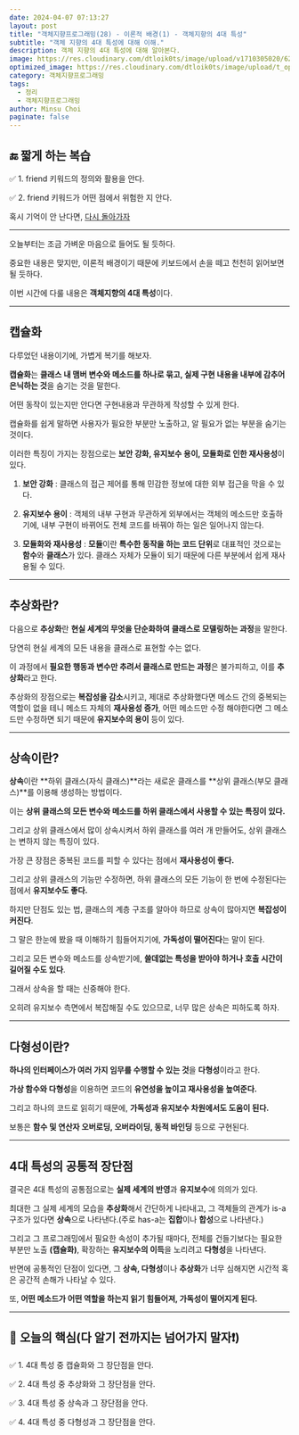 ```yaml
---
date: 2024-04-07 07:13:27
layout: post
title: "객체지향프로그래밍(28) - 이론적 배경(1) - 객체지향의 4대 특성"
subtitle: "객체 지향의 4대 특성에 대해 이해."
description: 객체 지향의 4대 특성에 대해 알아본다.
image: https://res.cloudinary.com/dtloik0ts/image/upload/v1710305020/62209a189cc9185b70db045b_6ea4ua9rZnloCziXgO4TM7Zqa5oWwYrMD4Lc5BqWGYHrJreJ0-Cq-VTOChRhm1IEhqCGeGpQh9M8L516rerUQF9l1FnfQaHEFyTzex7ily50AmFoRns3jMWLyd5edWCJqBbqGzvo_xaa8bg.jpg
optimized_image: https://res.cloudinary.com/dtloik0ts/image/upload/t_opt/v1710305020/62209a189cc9185b70db045b_6ea4ua9rZnloCziXgO4TM7Zqa5oWwYrMD4Lc5BqWGYHrJreJ0-Cq-VTOChRhm1IEhqCGeGpQh9M8L516rerUQF9l1FnfQaHEFyTzex7ily50AmFoRns3jMWLyd5edWCJqBbqGzvo_xaa8bg.jpg
category: 객체지향프로그래밍
tags:
  - 정리
  - 객체지향프로그래밍
author: Minsu Choi
paginate: false
---
```


<h2>🔚 짧게 하는 복습</h2>

✅ 1. friend 키워드의 정의와 활용을 안다.

✅ 2. friend 키워드가 어떤 점에서 위험한 지 안다.

혹시 기억이 안 난다면, <u><a href = "/객체지향프로그래밍(27)-friend-키워드란/"> 다시 돌아가자</a></u>

---

오늘부터는 조금 가벼운 마음으로 들어도 될 듯하다.

중요한 내용은 맞지만, 이론적 배경이기 때문에 키보드에서 손을 떼고 천천히 읽어보면 될 듯하다.

이번 시간에 다룰 내용은 **객체지향의 4대 특성**이다.

---

## 캡슐화

다루었던 내용이기에, 가볍게 복기를 해보자.

**캡슐화**는 **클래스 내 맴버 변수와 메소드를 하나로 묶고, 실제 구현 내용을 내부에 감추어 은닉하는 것**을 숨기는 것을 말한다.

어떤 동작이 있는지만 안다면 구현내용과 무관하게 작성할 수 있게 한다.

캡슐화를 쉽게 말하면 사용자가 필요한 부분만 노출하고, 알 필요가 없는 부분을 숨기는 것이다.

이러한 특징이 가지는 장점으로는 **보안 강화, 유지보수 용이, 모듈화로 인한 재사용성**이 있다.

1. **보안 강화** : 클래스의 접근 제어를 통해 민감한 정보에 대한 외부 접근을 막을 수 있다.

2. **유지보수 용이** : 객체의 내부 구현과 무관하게 외부에서는 객체의 메소드만 호출하기에, 내부 구현이 바뀌어도 전체 코드를 바꿔야 하는 일은 일어나지 않는다.

3. **모듈화와 재사용성** : **모듈**이란 **특수한 동작을 하는 코드 단위**로 대표적인 것으로는 **함수**와 **클래스**가 있다. 클래스 자체가 모듈이 되기 때문에 다른 부분에서 쉽게 재사용될 수 있다.

---

## 추상화란?

다음으로 **추상화**란 **현실 세계의 무엇을 단순화하여 클래스로 모델링하는 과정**을 말한다.

당연히 현실 세계의 모든 내용을 클래스로 표현할 수는 없다.

이 과정에서 **필요한 행동과 변수만 추려서 클래스로 만드는 과정**은 불가피하고, 이를 **추상화**라고 한다.

추상화의 장점으로는 **복잡성을 감소**시키고, 제대로 추상화했다면 메소드 간의 중복되는 역할이 없을 테니 메소드 자체의 **재사용성 증가**, 어떤 메소드만 수정 해야한다면 그 메소드만 수정하면 되기 때문에 **유지보수의 용이** 등이 있다.

---

## 상속이란?

**상속**이란 **하위 클래스(자식 클래스)**라는 새로운 클래스를 **상위 클래스(부모 클래스)**를 이용해 생성하는 방법이다.

이는 **상위 클래스의 모든 변수와 메소드를 하위 클래스에서 사용할 수 있는 특징이 있다.**

그리고 상위 클래스에서 많이 상속시켜서 하위 클래스를 여러 개 만들어도, 상위 클래스는 변하지 않는 특징이 있다.

가장 큰 장점은 중복된 코드를 피할 수 있다는 점에서 **재사용성이 좋다.**

그리고 상위 클래스의 기능만 수정하면, 하위 클래스의 모든 기능이 한 번에 수정된다는 점에서 **유지보수도 좋다.**

하지만 단점도 있는 법, 클래스의 계층 구조를 알아야 하므로 상속이 많아지면 **복잡성이 커진다**.

그 말은 한눈에 봤을 때 이해하기 힘들어지기에, **가독성이 떨어진다**는 말이 된다.

그리고 모든 변수와 메소드를 상속받기에, **쓸데없는 특성을 받아야 하거나 호출 시간이 길어질 수도 있다**.

그래서 상속을 할 때는 신중해야 한다.

오히려 유지보수 측면에서 복잡해질 수도 있으므로, 너무 많은 상속은 피하도록 하자.

---

## 다형성이란?

**하나의 인터페이스가 여러 가지 임무를 수행할 수 있는 것**을 **다형성**이라고 한다.

**가상 함수와 다형성**을 이용하면 코드의 **유연성을 높이고 재사용성을 높여준다.**

그리고 하나의 코드로 읽히기 때문에, **가독성과 유지보수 차원에서도 도움이 된다.**

보통은 **함수 및 연산자 오버로딩, 오버라이딩, 동적 바인딩** 등으로 구현된다.

---

## 4대 특성의 공통적 장단점

결국은 4대 특성의 공통점으로는 **실제 세계의 반영**과 **유지보수**에 의의가 있다.

최대한 그 실제 세계의 모습을 **추상화**해서 간단하게 나타내고, 그 객체들의 관계가 is-a 구조가 있다면 **상속**으로 나타낸다.(주로 has-a는 **집합**이나 **합성**으로 나타낸다.)

그리고 그 프로그래밍에서 필요한 속성이 추가될 때마다, 전체를 건들기보다는 필요한 부분만 노출 **(캡슐화)**, 확장하는 **유지보수의 이득**을 노리려고 **다형성**을 나타낸다.

반면에 공통적인 단점이 있다면, 그 **상속, 다형성**이나 **추상화**가 너무 심해지면 시간적 혹은 공간적 손해가 나타날 수 있다.

또, **어떤 메소드가 어떤 역할을 하는지 읽기 힘들어져, 가독성이 떨어지게 된다.**

---

<h2>📖 오늘의 핵심(다 알기 전까지는 넘어가지 말자❗)</h2>

✅ 1. 4대 특성 중 캡슐화와 그 장단점을 안다.

✅ 2. 4대 특성 중 추상화와 그 장단점을 안다.

✅ 3. 4대 특성 중 상속과 그 장단점을 안다.

✅ 4. 4대 특성 중 다형성과 그 장단점을 안다.
